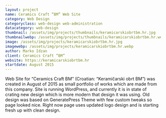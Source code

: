 ```yaml
---
layout: project
name: Ceramics Craft “BM” Web Site
category: Web Design
categoryclass: web-design web-administration
datacategory: web-design
thumbnail: /assets/img/projects/thumbnails/keramicarskiobrtbm.hr.jpg
thumbnailwebp: /assets/img/projects/thumbnails/keramicarskiobrtbm.hr.webp
image: /assets/img/projects/keramicarskiobrtbm.hr.jpg
imagewebp: /assets/img/projects/keramicarskiobrtbm.hr.webp
author: Marko Idzan
client: Ceramics Craft “BM”
website: https://keramicarskiobrtbm.hr
startdate: August 2015
---
```

Web Site for “Ceramics Craft BM” (Croatian: “Keramičarski obrt BM”) was created in August of 2015 as small portfolio of works which are made from this company. Site is running WordPress, and currently it is in state of crating new design which is more modern that design it was using. Old design was based on GeneratePress Theme with few custom tweaks so page looked nice. Right now page uses updated logo design and is starting fresh up with clean design.